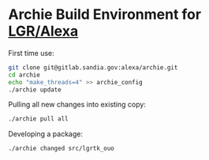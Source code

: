 # Archie Build Environment for [LGR/Alexa](https://gitlab.sandia.gov/alexa/lgr)

First time use:

```bash
git clone git@gitlab.sandia.gov:alexa/archie.git
cd archie
echo "make_threads=4" >> archie_config
./archie update
```

Pulling all new changes into existing copy:

```bash
./archie pull all
```

Developing a package:
```bash
./archie changed src/lgrtk_ouo
```
